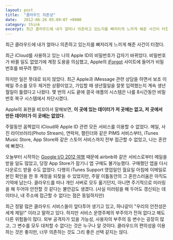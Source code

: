 ```yaml
---
layout: post
title:  "클라우드 의존성"
date:   2012-06-26 05:09:07 +0900
category: think
excerpt: 최근 클라우드에 내가 얼마나 의존하고 있는지를 뼈저리게 느끼게 해준 사건이 터졌다.
---
```


최근 클라우드에 내가 얼마나 의존하고 있는지를 뼈저리게 느끼게 해준 사건이 터졌다.

최근 iCloud를 사용하고 있는 나의 Apple ID의 비밀번호가 갑자기 바뀌었다. 비밀번호가 바뀔 일도 없었기에 계정 도용을 의심했고, Apple의 [iForgot](https://iforgot.apple.com) 사이트에 들어가 비밀번호를 바꾸려 했다.

하지만 일은 뜻대로 되지 않았다. 최근 Apple과 iMessage 관련 상담을 하면서 보조 이메일 주소를 모두 제거한 상황이었고, 가입할 때 생년월일을 잘못 입력했는지 계속 생년월일이 틀렸다고 나왔다. 몇 번의 시도 끝에 결국 애플의 시스템은 나를 8시간동안 비밀번호 복구 시스템에서 차단시켰다.

Apple의 표현을 비꼬아서 말해보면, **이 곳에 있는 데이터가 저 곳에는 없고, 저 곳에서 만든 데이터가 이 곳에는 없었다**.

주말동안 꼼짝없이 iCloud와 Apple ID 관련 모든 서비스를 이용할 수 없었다. 메일, 사진 라이브러리(Photo Stream), 연락처, 캘린더와 같은 PIMS 서비스부터, iTunes Music Store, App Store와 같은 스토어 서비스까지 전부 접근할 수 없었고, 나는 혼란에 빠졌다.

오늘부터 시작하는 [Google I/O 2012 여행](http://footprint.premi.st/) 때문에 airbnb와 같은 서비스로부터 메일을 받을 일도 많았고, 당장 App Store가 잠기니 앱 구매도 불가능했다. 구매했던 앱을 다시 다운로드 받을 수도 없었다. 다행히 iTunes Support 영업일인 월요일 아침에 이메일로 본인 확인을 한 후 계정을 되찾을 수 있었지만, 주말 이틀동안의 그 혼란스러움은 아직도 기억에 남는다. 클라우드를 떠나 개인 서버로 모두 옮기던지, 아니면 주기적으로 미러링을 해 두어야 안전할 것 같다는 불안감도 생겼다. (사실 미러링을 해 두어도 갱신되는 데이터나, 내 주소에 접근할 수 없다는 점은 동일하지만)

최근 정말 많은 클라우드 서비스들이 앞다투어 생기고 있고, 하나같이 "우리의 안전성은 세계 제일!" 이라고 말하고 있다. 하지만 서비스 운영주체의 부주의가 전혀 없다고 해도 다른 위험들이 많다. 외부 공격자가 있을 가능성, 사용자의 부주의 등 변수는 굉장히 많고, 그 변수를 모두 대처할 수 없다는 것은 누구나 알 것이다. 클라우드의 편의성을 이용하는 것은 좋지만, 너무 의존하는 것도 그리 좋은 선택 같지는 않다.
